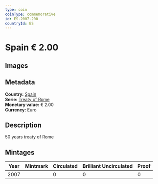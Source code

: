 ```yaml
---
type: coin
coinType: commemorative
id: ES-2007-200
countryId: ES
---
```


# Spain € 2.00

## Images


## Metadata

**Country:** [Spain](../../Countries/Spain/index.md)\
**Serie:** [Treaty of Rome](index.md)\
**Monetary value:** € 2.00\
**Currency:** Euro

## Description
50 years treaty of Rome

## Mintages

| Year | Mintmark | Circulated | Brilliant Uncirculated | Proof |
| ---- | -------- | ---------- | ---------------------- | ----- |
| 2007 |  | 0| 0 | 0 |
